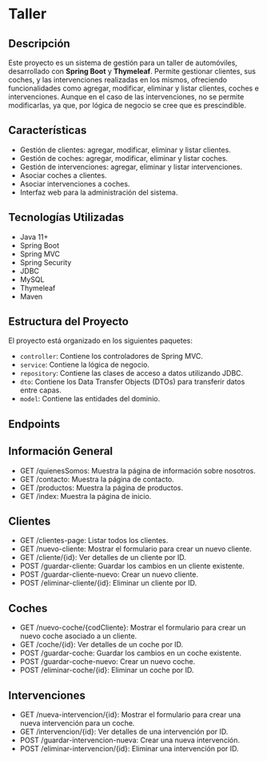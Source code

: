 # Taller
## Descripción

Este proyecto es un sistema de gestión para un taller de automóviles, desarrollado con **Spring Boot** y **Thymeleaf**. Permite gestionar clientes, sus coches, y las intervenciones realizadas en los mismos, ofreciendo funcionalidades como agregar, modificar, eliminar y listar clientes, coches e intervenciones. Aunque en el caso de las intervenciones, no se permite modificarlas, ya que, por lógica de negocio se cree que es prescindible.

## Características

- Gestión de clientes: agregar, modificar, eliminar y listar clientes.
- Gestión de coches: agregar, modificar, eliminar y listar coches.
- Gestión de intervenciones: agregar, eliminar y listar intervenciones.
- Asociar coches a clientes.
- Asociar intervenciones a coches.
- Interfaz web para la administración del sistema.

## Tecnologías Utilizadas
- Java 11+
- Spring Boot
- Spring MVC
- Spring Security
- JDBC
- MySQL
- Thymeleaf
- Maven

## Estructura del Proyecto
El proyecto está organizado en los siguientes paquetes:

- `controller`: Contiene los controladores de Spring MVC.
- `service`: Contiene la lógica de negocio.
- `repository`: Contiene las clases de acceso a datos utilizando JDBC.
- `dto`: Contiene los Data Transfer Objects (DTOs) para transferir datos entre capas.
- `model`: Contiene las entidades del dominio.

## Endpoints
## Información General
- GET /quienesSomos: Muestra la página de información sobre nosotros.
- GET /contacto: Muestra la página de contacto.
- GET /productos: Muestra la página de productos.
- GET /index: Muestra la página de inicio.

## Clientes
- GET /clientes-page: Listar todos los clientes.
- GET /nuevo-cliente: Mostrar el formulario para crear un nuevo cliente.
- GET /cliente/{id}: Ver detalles de un cliente por ID.
- POST /guardar-cliente: Guardar los cambios en un cliente existente.
- POST /guardar-cliente-nuevo: Crear un nuevo cliente.
- POST /eliminar-cliente/{id}: Eliminar un cliente por ID.

## Coches
- GET /nuevo-coche/{codCliente}: Mostrar el formulario para crear un nuevo coche asociado a un cliente.
- GET /coche/{id}: Ver detalles de un coche por ID.
- POST /guardar-coche: Guardar los cambios en un coche existente.
- POST /guardar-coche-nuevo: Crear un nuevo coche.
- POST /eliminar-coche/{id}: Eliminar un coche por ID.

## Intervenciones
- GET /nueva-intervencion/{id}: Mostrar el formulario para crear una nueva intervención para un coche.
- GET /intervencion/{id}: Ver detalles de una intervención por ID.
- POST /guardar-intervencion-nueva: Crear una nueva intervención.
- POST /eliminar-intervencion/{id}: Eliminar una intervención por ID.

